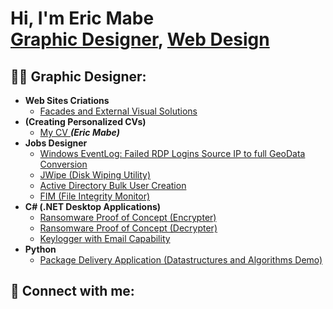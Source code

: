 <h1>Hi, I'm Eric Mabe<br/><a href="https://github.com/EricCCT">Graphic Designer</a>, <a href="https://www.linkedin.com/in/eric-mabe-1821a61a9/">Web Design</a></h1>

<h2>👨‍💻  Graphic Designer:</h2>

- <b>Web Sites Criations</b>
  - [Facades and External Visual Solutions](https://abevisual.com.br/)
- <b>(Creating Personalized CVs)</b>
  - [My CV ](https://github.com/EricCCT/creating-personalized-CVs/blob/main/CV%20-%20Eric%20Mabe%20.pdf) <b><i>(Eric Mabe)</b></i>
- <b>Jobs Designer </b>
  - [Windows EventLog: Failed RDP Logins Source IP to full GeoData Conversion](https://github.com/joshmadakor1/Sentinel-Lab)
  - [JWipe (Disk Wiping Utility)](https://github.com/joshmadakor1/Jwipe.PowerShell)
  - [Active Directory Bulk User Creation](https://github.com/joshmadakor1/AD_PS)
  - [FIM (File Integrity Monitor)](https://github.com/joshmadakor1/PowerShell-Integrity-FIM)
- <b>C# (.NET Desktop Applications)</b>
  - [Ransomware Proof of Concept (Encrypter)](https://github.com/joshmadakor1/EncrypterPOC)
  - [Ransomware Proof of Concept (Decrypter)](https://github.com/joshmadakor1/DecrypterPOC)
  - [Keylogger with Email Capability](https://github.com/joshmadakor1/Key-Logger-With-Email)
- <b>Python</b>
  - [Package Delivery Application (Datastructures and Algorithms Demo)](https://github.com/joshmadakor1/Package-Delivery-Pathfinding-Algorithm)


<h2> 🤳 Connect with me:</h2>




[instagram]: https://www.instagram.com/ericmabe/?next=%2F
[linkedin]:  https://www.linkedin.com/in/eric-mabe-1821a61a9/

<!--
**joshmadakor1/joshmadakor1** is a ✨ _special_ ✨ repository because its `README.md` (this file) appears on your GitHub profile.

Here are some ideas to get you started:

- 🔭 I’m currently working on ...
- 🌱 I’m currently learning ...
- 👯 I’m looking to collaborate on ...
- 🤔 I’m looking for help with ...
- 💬 Ask me about ...
- 📫 How to reach me: ...
- 😄 Pronouns: ...
- ⚡ Fun fact: ...
-->
